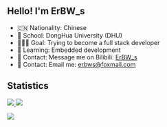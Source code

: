 ## Hello! I'm ErBW_s

<!--
**ErBWs/ErBWs** is a ✨ _special_ ✨ repository because its `README.md` (this file) appears on your GitHub profile.

Here are some ideas to get you started:

- 🔭 I’m currently working on ...
- 🌱 I’m currently learning ...
- 👯 I’m looking to collaborate on ...
- 🤔 I’m looking for help with ...
- 💬 Ask me about ...
- 📫 How to reach me: ...
- 😄 Pronouns: ...
- ⚡ Fun fact: ...
-->

- 🇨🇳 Nationality: Chinese
- 🏫 School:      DongHua University (DHU)
- 👨🏻‍💻 Goal:        Trying to become a full stack developer
- 🧐 Learning:    Embedded development
- 💬 Contact:     Message me on Bilibili: <a href="https://space.bilibili.com/28325282" target="_blank">ErBW_s</a>
- 💬 Contact:     Email me: erbws@foxmail.com

## Statistics

<p align="">
  <a height="137px">
  <a href="https://github.com/ErBWs">
    <img src="https://github-readme-stats-eight-theta.vercel.app/api?username=ErBWs&hide_title=true&hide_border=true&show_icons=true&include_all_commits=true&line_height=21&bg_color=0,EC6C6C,FFD479,FFFC79,73FA79&theme=graywhite&locale=en"/>
  <a height="137px">
  <a href="https://github.com/ErBWs">
    <img src="https://github-readme-stats.vercel.app/api/top-langs/?username=ErBWs&hide_border=true&layout=compact&langs_count=8&bg_color=0,73FA79,73FDFF,D783FF&theme=graywhite&locale=en"/>
  </a>
</p>
    
<p align="">
  <a height="137px">
    <a height="137px">
    <a href="https://erbws.github.io">
    <img src="https://github-readme-stats.anuraghazra1.vercel.app/api/pin/?username=ErBWs&repo=erbws.github.io&bg_color=0,EC6C6C,FFD479,FFFC79,73FA79&theme=graywhite&locale=en" />
</p>
